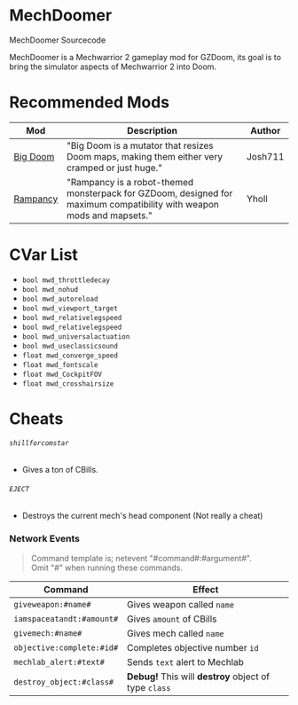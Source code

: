 # MechDoomer
 MechDoomer Sourcecode 
 
 MechDoomer is a Mechwarrior 2 gameplay mod for GZDoom, its goal is to bring the simulator
 aspects of Mechwarrior 2 into Doom.

# Recommended Mods 
 Mod | Description | Author
------------ | ------------- | -------------
[Big Doom](https://forum.zdoom.org/viewtopic.php?f=43&t=68532) | "Big Doom is a mutator that resizes Doom maps, making them either very cramped or just huge." | Josh711
[Rampancy](https://forum.zdoom.org/viewtopic.php?f=43&t=67193) | "Rampancy is a robot-themed monsterpack for GZDoom, designed for maximum compatibility with weapon mods and mapsets."| Yholl



# CVar List
*	`bool mwd_throttledecay`
*	`bool mwd_nohud`
*	`bool mwd_autoreload`
*	`bool mwd_viewport_target`
*	`bool mwd_relativelegspeed`
*	`bool mwd_relativelegspeed`
*	`bool mwd_universalactuation`
*	`bool mwd_useclassicsound`
*	`float mwd_converge_speed`
*	`float mwd_fontscale`
*	`float mwd_CockpitFOV`
*	`float mwd_crosshairsize`

# Cheats
###### `shillforcomstar`
* Gives a ton of CBills. 
###### `EJECT`
* Destroys the current mech's head component (Not really a cheat)
### Network Events
> Command template is; netevent "#command#:#argument#".  
> Omit "#" when running these commands. 

 Command | Effect
------------ | -------------
`giveweapon:#name#` | Gives weapon called `name`
`iamspaceatandt:#amount#` | Gives `amount` of CBills
`givemech:#name#` | Gives mech called `name`
`objective:complete:#id#` | Completes objective number `id`
`mechlab_alert:#text#` | Sends `text` alert to Mechlab
`destroy_object:#class#` | __Debug!__ This will __destroy__ object of type `class`
